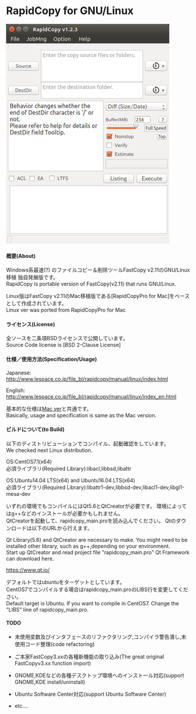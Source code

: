 # RapidCopy for GNU/Linux

![RapidCopy for Linux](https://github.com/KengoSawa2/RapidCopy/blob/master/SS/RapidCopy_Linux.png "RapidCopy for Linux")

#### 概要(About)

Windows系最速(?) のファイルコピー＆削除ツールFastCopy v2.11のGNU/Linux移植 独自発展版です。  
RapidCopy is portable version of FastCopy(v2.11) that runs GNU/Linux.  

Linux版はFastCopy v2.11のMac移植版である[RapidCopyPro for Mac]をベースとして作成されています。  
Linux ver was ported from RapidCopyPro for Mac  

#### ライセンス(License)
全ソースを二条項BSDライセンスで公開しています。  
Source Code license is [BSD 2-Clause License]  

#### 仕様／使用方法(Specification/Usage)

Japanese:
http://www.lespace.co.jp/file_bl/rapidcopy/manual/linux/index.html

English:
http://www.lespace.co.jp/file_bl/rapidcopy/manual/linux/index_en.html

基本的な仕様は[Mac ver]と共通です。  
Basically, usage and specification is same as the Mac version.  

#### ビルドについて(to Build)
以下のディストリビューションでコンパイル、起動確認をしています。  
We checked next Linux distribution.  

OS:CentOS7.1(x64)  
必須ライブラリ(Required Library):libacl,libbsd,libattr  

OS:Ubuntu14.04 LTS(x64) and Ubuntu16.04 LTS(x64)  
必須ライブラリ(Required Library):libattr1-dev,libbsd-dev,libacl1-dev,libgl1-mesa-dev  

いずれの環境でもコンパイルにはQt5.6とQtCreatorが必要です。 
環境によってはg++などのインストールが必要かもしれません。  
QtCreatorを起動して、rapidcopy_main.proを読み込んでください。
Qtのダウンロードは以下のURLから行えます。

Qt Library(5.6) and QtCreator are necessary to make.
You might need to be installed other library, such as g++,depending on your environment.  
Start up QtCreator and read project file "rapidcopy_main.pro"
Qt Framework can download here.

https://www.qt.io/

デフォルトではubuntuをターゲットとしています。  
CentOS7でコンパイルする場合はrapidcopy_main.proのLIBS行を変更してください。  
Default target is Ubuntu.
If you want to compile in CentOS7. Change the "LIBS" line of rapidcopy_main.pro.

#### TODO
- 未使用変数及びインタフェースのリファクタリング,コンパイラ警告潰し,未使用コード整理(code refactoring)
- ご本家FastCopy3.xxの各種新機能の取り込み(The great original FastCopyv3.xx function import)
- GNOME,KDEなどの各種デスクトップ環境へのインストール対応(support GNOME,KDE install/uninstall)
- Ubuntu Software Center対応(support Ubuntu Software Center)
- etc....

   [help]: <https://github.com/KengoSawa2/RapidCopy/tree/master/help>
   [RapidCopy]: <https://itunes.apple.com/jp/app/rapidcopy/id975974524>
   [Mac ver]: <http://www.lespace.co.jp/file_bl/rapidcopy/manual/index.html>
